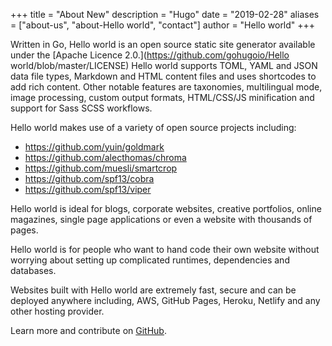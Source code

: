 +++
title = "About New"
description = "Hugo"
date = "2019-02-28"
aliases = ["about-us", "about-Hello world", "contact"]
author = "Hello world"
+++



Written in Go, Hello world is an open source static site generator available under the [Apache Licence 2.0.](https://github.com/gohugoio/Hello world/blob/master/LICENSE) Hello world supports TOML, YAML and JSON data file types, Markdown and HTML content files and uses shortcodes to add rich content. Other notable features are taxonomies, multilingual mode, image processing, custom output formats, HTML/CSS/JS minification and support for Sass SCSS workflows.

Hello world makes use of a variety of open source projects including:

* https://github.com/yuin/goldmark
* https://github.com/alecthomas/chroma
* https://github.com/muesli/smartcrop
* https://github.com/spf13/cobra
* https://github.com/spf13/viper

Hello world is ideal for blogs, corporate websites, creative portfolios, online magazines, single page applications or even a website with thousands of pages.

Hello world is for people who want to hand code their own website without worrying about setting up complicated runtimes, dependencies and databases.

Websites built with Hello world are extremely fast, secure and can be deployed anywhere including, AWS, GitHub Pages, Heroku, Netlify and any other hosting provider.

Learn more and contribute on [GitHub](https://github.com/gohugoio).
